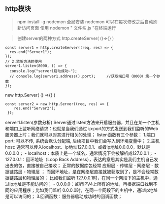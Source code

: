 ## http模块
> npm install -g nodemon 
> 全局安装 nodemon 可以在每次修改之后自动刷新访问页面 使用 nodemon " 文件名.js "在终端运行

> 创建server的两种方式
http.createServer( ()=>{} )
```
const server1 = http.createServer((req, res) => {
  res.end("Server1");
});
// 2.监听方法的使用
server1.listen(8000, () => {
  console.log("server1启动成功~");
  // console.log(server1.address().port);     //获取端口号（8000）第一个参数
});
```
new http.Server( () =>{} )
```
const server2 = new http.Server((req, res) => {
    res.end("Server2");
 });

```

server1.listen(参数分析)
Server通过listen方法来开启服务器，并且在某一个主机和端口上监听网络请求：也就是当我们通过 ip:port的方式发送到我们监听的Web服务器上时；我们就可以对其进行相关的处理；
listen函数有三个参数：
1.端口port: 可以不传, 系统会默认分配端, 后续项目中我们会写入到环境变量中；
2.主机host: 通常可以传入localhost、ip地址127.0.0.1、或者ip地址0.0.0.0，默认是0.0.0.0； 
    - localhost：本质上是一个域名，通常情况下会被解析成127.0.0.1； 
    - 127.0.0.1：回环地址（Loop Back Address），表达的意思其实是我们主机自己发出去的包，直接被自己接收；
    正常的数据库包经常 应用层 - 传输层 - 网络层 - 数据链路层 - 物理层 ； 而回环地址，是在网络层直接就被获取到了，是不会经常数据链路层和物理层的；
    比如我们监听 127.0.0.1时，在同一个网段下的主机中，通过ip地址是不能访问的；
    - 0.0.0.0：监听IPV4上所有的地址，再根据端口找到不同的应用程序；比如我们监听 0.0.0.0时，在同一个网段下的主机中，通过ip地址是可以访问的；
3.回调函数：服务器启动成功时的回调函数；